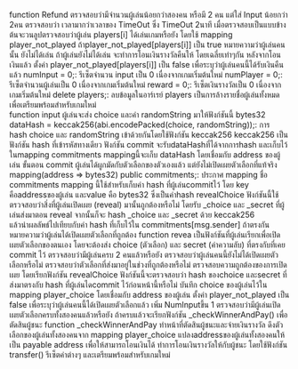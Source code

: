 function Refund
  ตรวจสอบว่ามีจำนวนผู้เล่นน้อยกว่าสองคน หรือมี 2 คน แต่ใส่ Input น้อยกว่า 2คน
  ตรวจสอบว่า เวลามากว่าเวลาของ TimeOut ซึ่ง TimeOut 2นาที
  เมื่อตรวจสอบเป็นแบบข้างต้นจะวนลูปตรวจสอบว่าผู้เล่น players[i] ได้เล่นเกมหรือยัง 
  โดยใช้ mapping player_not_played  ถ้าplayer_not_played[players[i]] เป็น true หมายความว่าผู้เล่นคนนั้น ยังไม่ได้เล่น
  ถ้าผู้เล่นยังไม่ได้เล่น จะทำการโอนเงินรางวัลคืนให้ โดยเฉลี่ยเท่าๆกัน
  หลังจากโอนเงินแล้ว  ตั้งค่า player_not_played[players[i]] เป็น false เพื่อระบุว่าผู้เล่นคนนี้ได้รับเงินคืนแล้ว
  numInput = 0;: รีเซ็ตจำนวน input เป็น 0 เนื่องจากเกมเริ่มต้นใหม่
  numPlayer = 0;: รีเซ็ตจำนวนผู้เล่นเป็น 0 เนื่องจากเกมเริ่มต้นใหม่
  reward = 0;: รีเซ็ตเงินรางวัลเป็น 0 เนื่องจากเกมเริ่มต้นใหม่
  delete players;: ลบข้อมูลในอาร์เรย์ players  เป็นการล้างรายชื่อผู้เล่นทั้งหมด เพื่อเตรียมพร้อมสำหรับเกมใหม่  
function input ผู้เล่นจะส่ง choice และค่า randomString มาให้ฟังก์ชันนี้
  bytes32 dataHash = keccak256(abi.encodePacked(choice, randomString));: การ hash choice และ randomString เข้าด้วยกันโดยใช้ฟังก์ชัน keccak256  keccak256 เป็นฟังก์ชัน hash ที่เข้ารหัสทางเดียว
  ฟังก์ชัน commit จะรับdataHashที่ได้จากการhash และเก็บไว้ในmapping commitments  mappingนี้จะเก็บ dataHash โดยเชื่อมกับ address ของผู้เล่น  ขั้นตอน commit ผู้เล่นได้ผูกมัดกับตัวเลือกของตัวเองแล้ว แต่ยังไม่เปิดเผยตัวเลือกที่แท้จริง
  mapping(address => bytes32) public commitments;:  ประกาศ mapping ชื่อ commitments  mapping นี้ใช้สำหรับเก็บค่า hash ที่ผู้เล่นcommitไว้  โดย key คือaddressของผู้เล่น และvalue คือ bytes32 ซึ่งเป็นค่าhash 
  revealChoice ฟังก์ชันนี้ใช้ตรวจสอบว่าสิ่งที่ผู้เล่นเปิดเผย (reveal) มานั้นถูกต้องหรือไม่  โดยรับ _choice และ _secret ที่ผู้เล่นส่งมาตอน reveal  จากนั้นก็จะ hash _choice และ _secret ด้วย keccak256  
  แล้วนำผลลัพธ์ไปเทียบกับค่า hash ที่เก็บไว้ใน commitments[msg.sender]  ถ้าตรงกันหมายความว่าผู้เล่นได้เปิดเผยตัวเลือกที่ถูกต้อง
function revea เป็นฟังก์ชันที่ผู้เล่นเรียกเพื่อเปิดเผยตัวเลือกของตนเอง  โดยจะต้องส่ง choice (ตัวเลือก) และ secret (ค่าความลับ) ที่ตรงกับที่เคย commit ไว้
  ตรวจสอบว่ามีผู้เล่นครบ 2 คนแล้วหรือยัง ตรวจสอบว่าผู้เล่นคนนี้ยังไม่ได้เปิดเผยตัวเลือกหรือไม่ ตรวจสอบว่าตัวเลือกที่ส่งมาอยู่ในช่วงที่ถูกต้องหรือไม่ 
  ตรวจสอบความถูกต้องของการเปิดเผย โดยเรียกฟังก์ชัน revealChoice ฟังก์ชันนี้จะตรวจสอบว่า hash ของchoice และsecret ที่ส่งมาตรงกับ hash ที่ผู้เล่นไดcommit ไว้ก่อนหน้านี้หรือไม่
  บันทึก choice ของผู้เล่นไว้ใน mapping player_choice  โดยเชื่อมกับ address ของผู้เล่น ตั้งค่า player_not_played เป็น false เพื่อระบุว่าผู้เล่นคนนี้ได้เปิดเผยตัวเลือกแล้ว
  เพิ่ม  NumInputขึ้น 1  ตรวจสอบว่ามีผู้เล่นเปิดเผยตัวเลือกครบทั้งสองคนแล้วหรือยัง  ถ้าครบแล้วจะเรียกฟังก์ชัน _checkWinnerAndPay() เพื่อตัดสินผู้ชนะ
function _checkWinnerAndPay ทำหน้าที่ตัดสินผู้ชนะและจ่ายเงินรางวัล
   ดึงตัวเลือกของผู้เล่นทั้งสองคนจาก mapping player_choice  แปลงaddressของผู้เล่นทั้งสองคนให้เป็น payable address เพื่อให้สามารถโอนเงินได้
   ทำการโอนเงินรางวัลให้กับผู้ชนะ โดยใช้ฟังก์ชัน transfer() รีเซ็ตค่าต่างๆ และเตรียมพร้อมสำหรับเกมใหม่
